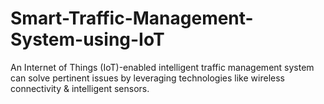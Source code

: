 # Smart-Traffic-Management-System-using-IoT
An Internet of Things (IoT)-enabled intelligent traffic management system can solve pertinent issues by leveraging technologies like wireless connectivity &amp; intelligent sensors.
